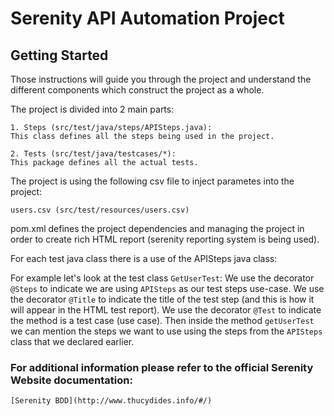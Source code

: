 # Serenity API Automation Project

## Getting Started

Those instructions will guide you through the project and understand the different components which construct the project as a whole.

The project is divided into 2 main parts:

	1. Steps (src/test/java/steps/APISteps.java):
	This class defines all the steps being used in the project.
	
	2. Tests (src/test/java/testcases/*):
	This package defines all the actual tests.
	
The project is using the following csv file to inject parametes into the project:

	users.csv (src/test/resources/users.csv)
	
pom.xml defines the project dependencies and managing the project in order to create rich HTML report (serenity reporting system is being used). 

For each test java class there is a use of the APISteps java class:

For example let's look at the test class ``GetUserTest``:
We use the decorator `@Steps` to indicate we are using `APISteps` as our test steps use-case.
We use the decorator `@Title` to indicate the title of the test step (and this is how it will appear in the HTML test report). 
We use the decorator `@Test` to indicate the method is a test case (use case). 
Then inside the method `getUserTest` we can mention the steps we want to use using the steps from the `APISteps` class that we declared earlier. 

### For additional information please refer to the official Serenity Website documentation:
	[Serenity BDD](http://www.thucydides.info/#/)
